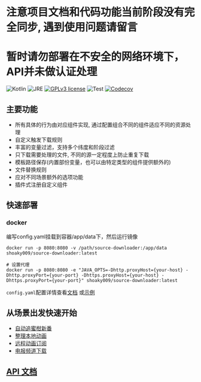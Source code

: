 # 注意项目文档和代码功能当前阶段没有完全同步, 遇到使用问题请留言

# 暂时请勿部署在不安全的网络环境下，API并未做认证处理

![Kotlin](https://img.shields.io/badge/Kotlin-1.9.22-blueviolet)
![JRE](https://img.shields.io/badge/JRE-21-orange)
[![GPLv3 license](https://img.shields.io/badge/License-GPLv3-blue.svg)](https://github.com/shoaky009/source-downloader/blob/main/LICENSE)
![Test](https://github.com/shoaky009/source-downloader/actions/workflows/test.yml/badge.svg?branch=main)
[![Codecov](https://codecov.io/gh/shoaky009/source-downloader/branch/main/graph/badge.svg)](https://codecov.io/gh/shoaky009/source-downloader)

## 主要功能
- 所有具体的行为由对应组件实现, 通过配置组合不同的组件适应不同的资源处理
- 自定义触发下载规则
- 丰富的变量过滤，支持多个纬度和阶段过滤
- 只下载需要处理的文件, 不同的源一定程度上防止重复下载
- 模板路径保存(内置部份变量，也可以由特定类型的组件提供额外的)
- 文件替换规则
- 应对不同场景额外的选项功能
- 插件式注册自定义组件

## 快速部署

### docker

编写config.yaml挂载到容器/app/data下，然后运行镜像

```shell
docker run -p 8080:8080 -v /path/source-downloader:/app/data shoaky009/source-downloader:latest
```

```shell
# 设置代理
docker run -p 8080:8080 -e "JAVA_OPTS=-Dhttp.proxyHost={your-host} -Dhttp.proxyPort={your-port} -Dhttps.proxyHost={your-host} -Dhttps.proxyPort={your-port}" shoaky009/source-downloader:latest
```

`config.yaml`配置详情查看[文档](https://github.com/shoaky009/source-downloader/wiki)
或[示例](examples/config-example.yaml)

## 从场景出发快速开始

- [自动追蜜柑新番](examples/mikan-bangumi.yaml)
- [整理本地动画](examples/anime-local.yaml)
- [远程动画订阅](examples/anime-remote.yaml)
- [电报频道下载](examples/telegram.yaml)

## [API 文档](docs/api.md)